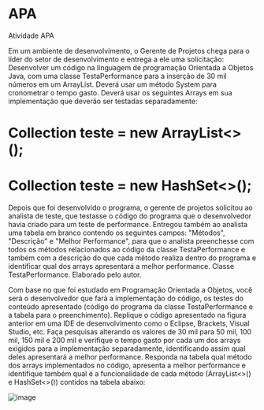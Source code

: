 # APA
Atividade APA

Em um ambiente de desenvolvimento, o Gerente de Projetos chega para o líder do setor de desenvolvimento e entrega a ele uma solicitação: Desenvolver um código na linguagem de programação Orientada a Objetos Java, com uma classe TestaPerformance para a inserção de 30 mil números  em um ArrayList.
Deverá usar um método System para cronometrar o tempo gasto.
Deverá usar os seguintes Arrays em sua implementação que deverão ser testadas separadamente:

# Collection<Integer> teste = new ArrayList<>();

# Collection<Integer> teste = new HashSet<>();

 
Depois que foi desenvolvido o programa, o gerente de projetos solicitou ao analista de teste, que testasse o código do programa que o desenvolvedor havia criado para um teste de performance.
Entregou também ao analista uma tabela em branco contendo os seguintes campos: "Métodos", "Descrição" e "Melhor Performance", para que o analista preenchesse com todos os métodos 
relacionados ao código da classe TestaPerformance e também com a descrição do que cada método realiza dentro do programa e identificar qual dos arrays apresentará a melhor performance.
Classe TestaPerformance. Elaborado pelo autor.

Com base no que foi estudado em Programação Orientada a Objetos, você será o desenvolvedor que fará a implementação do código, os testes do conteúdo apresentado (código do programa da classe TestaPerformance e a tabela para o preenchimento).
Replique o código apresentado na figura anterior em uma IDE de desenvolvimento como o Eclipse, Brackets, Visual Studio, etc. Faça pesquisas alterando os valores de 30 mil para 50 mil, 100 mil, 150 mil e 200 mil e verifique o tempo gasto por cada um dos arrays exigidos para a implementação separadamente, identificando assim qual deles apresentará a melhor performance.
Responda na tabela qual método dos arrays implementados no código, apresenta a melhor performance e identifique também qual é a funcionalidade de cada método (ArrayList<>() e HashSet<>())  contidos na tabela abaixo:

  ![image](https://user-images.githubusercontent.com/90268490/161432534-25f99561-734c-4ff8-a106-6a2d2b387906.png)
